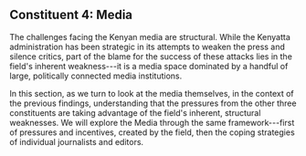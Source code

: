 <h2 class="block">
  <span class="preTitle">Constituent 4:</span>
  <span class="title">Media</span>
</h2>

The challenges facing the Kenyan media are structural. While the Kenyatta administration has been strategic in its attempts to weaken the press and silence critics, part of the blame for the success of these attacks lies in the field's inherent weakness---it is a media space dominated by a handful of large, politically connected media institutions.

In this section, as we turn to look at the media themselves, in the context of the previous findings, understanding that the pressures from the other three constituents are taking advantage of the field's inherent, structural weaknesses. We will explore the Media through the same framework---first of pressures and incentives, created by the field, then the coping strategies of individual journalists and editors.
